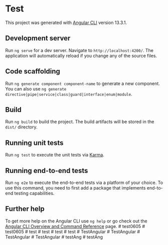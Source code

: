 # Test

This project was generated with [Angular CLI](https://github.com/angular/angular-cli) version 13.3.1.

## Development server

Run `ng serve` for a dev server. Navigate to `http://localhost:4200/`. The application will automatically reload if you change any of the source files.

## Code scaffolding

Run `ng generate component component-name` to generate a new component. You can also use `ng generate directive|pipe|service|class|guard|interface|enum|module`.

## Build

Run `ng build` to build the project. The build artifacts will be stored in the `dist/` directory.

## Running unit tests

Run `ng test` to execute the unit tests via [Karma](https://karma-runner.github.io).

## Running end-to-end tests

Run `ng e2e` to execute the end-to-end tests via a platform of your choice. To use this command, you need to first add a package that implements end-to-end testing capabilities.

## Further help

To get more help on the Angular CLI use `ng help` or go check out the [Angular CLI Overview and Command Reference](https://angular.io/cli) page.
#   t e s t 0 6 0 5  
 #   t e s t 0 6 0 5  
 #   t e s t  
 #   t e s t  
 #   t e s t  
 #   t e s t  
 #   T e s t A n g u l a r  
 #   T e s t A n g u l a r  
 #   T e s t A n g u l a r  
 #   T e s t A n g u l a r  
 #   t e s t A n g  
 #   t e s t A n g  
 